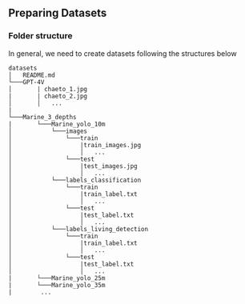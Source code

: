 ## Preparing Datasets

### Folder structure
In general, we need to create datasets following the structures below

    datasets
    │   README.md
    └───GPT-4V
    │       | chaeto_1.jpg
    |       | chaeto_2.jpg
    │       │   ...
    |   
    └───Marine_3_depths
    |       └───Marine_yolo_10m
    │           └───images
    │               └───train
    │                   |train_images.jpg
    │                   │   ...
    │               └───test
    │                   |test_images.jpg
    │                   │   ...
    │           └───labels_classification
    │               └───train
    │                   |train_label.txt
    │                   │   ...
    │               └───test
    │                   |test_label.txt
    │                   │   ...
    │           └───labels_living_detection
    │               └───train
    │                   |train_label.txt
    │                   │   ...
    │               └───test
    │                   |test_label.txt
    │                   │   ...
    |       └───Marine_yolo_25m
    |       └───Marine_yolo_35m
    |        ...
